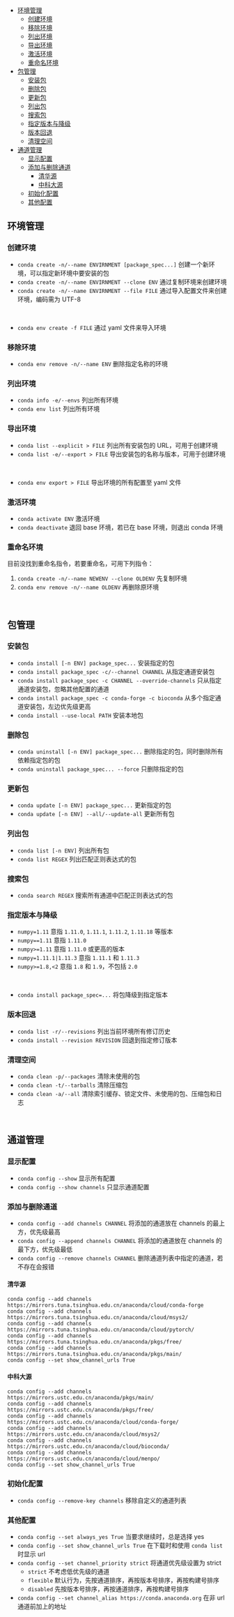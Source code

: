 
- [环境管理](#环境管理)
  - [创建环境](#创建环境)
  - [移除环境](#移除环境)
  - [列出环境](#列出环境)
  - [导出环境](#导出环境)
  - [激活环境](#激活环境)
  - [重命名环境](#重命名环境)
- [包管理](#包管理)
  - [安装包](#安装包)
  - [删除包](#删除包)
  - [更新包](#更新包)
  - [列出包](#列出包)
  - [搜索包](#搜索包)
  - [指定版本与降级](#指定版本与降级)
  - [版本回退](#版本回退)
  - [清理空间](#清理空间)
- [通道管理](#通道管理)
  - [显示配置](#显示配置)
  - [添加与删除通道](#添加与删除通道)
    - [清华源](#清华源)
    - [中科大源](#中科大源)
  - [初始化配置](#初始化配置)
  - [其他配置](#其他配置)






## 环境管理
### 创建环境
- `conda create -n/--name ENVIRNMENT [package_spec...]` 创建一个新环境，可以指定新环境中要安装的包
- `conda create -n/--name ENVIRNMENT --clone ENV` 通过复制环境来创建环境
- `conda create -n/--name ENVIRNMENT --file FILE` 通过导入配置文件来创建环境，编码需为 UTF-8
<br>

- `conda env create -f FILE` 通过 yaml 文件来导入环境

### 移除环境
- `conda env remove -n/--name ENV` 删除指定名称的环境

### 列出环境
- `conda info -e/--envs` 列出所有环境
- `conda env list` 列出所有环境

### 导出环境

- `conda list --explicit > FILE` 列出所有安装包的 URL，可用于创建环境
- `conda list -e/--export > FILE` 导出安装包的名称与版本，可用于创建环境
<br>

- `conda env export > FILE` 导出环境的所有配置至 yaml 文件

### 激活环境
- `conda activate ENV` 激活环境
- `conda deactivate` 退回 base 环境，若已在 base 环境，则退出 conda 环境

### 重命名环境
目前没找到重命名指令，若要重命名，可用下列指令：
1. `conda create -n/--name NEWENV --clone OLDENV` 先复制环境
2. `conda env remove -n/--name OLDENV` 再删除原环境







<br>

## 包管理
### 安装包
- `conda install [-n ENV] package_spec...` 安装指定的包
- `conda install package_spec -c/--channel CHANNEL` 从指定通道安装包
- `conda install package_spec -c CHANNEL --override-channels` 只从指定通道安装包，忽略其他配置的通道
- `conda install package_spec -c conda-forge -c bioconda` 从多个指定通道安装包，左边优先级更高
- `conda install --use-local PATH` 安装本地包

### 删除包
- `conda uninstall [-n ENV] package_spec...` 删除指定的包，同时删除所有依赖指定包的包
- `conda uninstall package_spec... --force` 只删除指定的包

### 更新包
- `conda update [-n ENV] package_spec...` 更新指定的包
- `conda update [-n ENV] --all/--update-all` 更新所有包

### 列出包
- `conda list [-n ENV]` 列出所有包
- `conda list REGEX` 列出匹配正则表达式的包

### 搜索包
- `conda search REGEX` 搜索所有通道中匹配正则表达式的包

### 指定版本与降级
- `numpy=1.11` 意指 `1.11.0`, `1.11.1`, `1.11.2`, `1.11.18` 等版本
- `numpy==1.11` 意指 `1.11.0`
- `numpy>=1.11` 意指 `1.11.0` 或更高的版本
- `numpy=1.11.1|1.11.3` 意指 `1.11.1` 和 `1.11.3`
- `numpy>=1.8,<2` 意指 `1.8` 和 `1.9`，不包括 `2.0`
<br>

- `conda install package_spec=...` 将包降级到指定版本

### 版本回退
- `conda list -r/--revisions` 列出当前环境所有修订历史
- `conda install --revision REVISION` 回退到指定修订版本

### 清理空间
- `conda clean -p/--packages` 清除未使用的包
- `conda clean -t/--tarballs` 清除压缩包
- `conda clean -a/--all` 清除索引缓存、锁定文件、未使用的包、压缩包和日志







<br>

## 通道管理
### 显示配置
- `conda config --show` 显示所有配置
- `conda config --show channels` 只显示通道配置

### 添加与删除通道
- `conda config --add channels CHANNEL` 将添加的通道放在 channels 的最上方，优先级最高
- `conda config --append channels CHANNEL` 将添加的通道放在 channels 的最下方，优先级最低
- `conda config --remove channels CHANNEL` 删除通道列表中指定的通道，若不存在会报错

#### 清华源
```shell
conda config --add channels https://mirrors.tuna.tsinghua.edu.cn/anaconda/cloud/conda-forge
conda config --add channels https://mirrors.tuna.tsinghua.edu.cn/anaconda/cloud/msys2/
conda config --add channels https://mirrors.tuna.tsinghua.edu.cn/anaconda/cloud/pytorch/
conda config --add channels https://mirrors.tuna.tsinghua.edu.cn/anaconda/pkgs/free/
conda config --add channels https://mirrors.tuna.tsinghua.edu.cn/anaconda/pkgs/main/
conda config --set show_channel_urls True
```
#### 中科大源
```shell
conda config --add channels https://mirrors.ustc.edu.cn/anaconda/pkgs/main/
conda config --add channels https://mirrors.ustc.edu.cn/anaconda/pkgs/free/
conda config --add channels https://mirrors.ustc.edu.cn/anaconda/cloud/conda-forge/
conda config --add channels https://mirrors.ustc.edu.cn/anaconda/cloud/msys2/
conda config --add channels https://mirrors.ustc.edu.cn/anaconda/cloud/bioconda/
conda config --add channels https://mirrors.ustc.edu.cn/anaconda/cloud/menpo/
conda config --set show_channel_urls True
```

### 初始化配置
- `conda config --remove-key channels` 移除自定义的通道列表

### 其他配置
- `conda config --set always_yes True` 当要求继续时，总是选择 yes
- `conda config --set show_channel_urls True` 在下载时和使用 `conda list` 时显示 url
- `conda config --set channel_priority strict` 将通道优先级设置为 strict
  - `strict` 不考虑低优先级的通道
  - `flexible` 默认行为，先按通道排序，再按版本号排序，再按构建号排序
  - `disabled` 先按版本号排序，再按通道排序，再按构建号排序
- `conda config --set channel_alias https://conda.anaconda.org` 在非 url 通道前加上的地址

